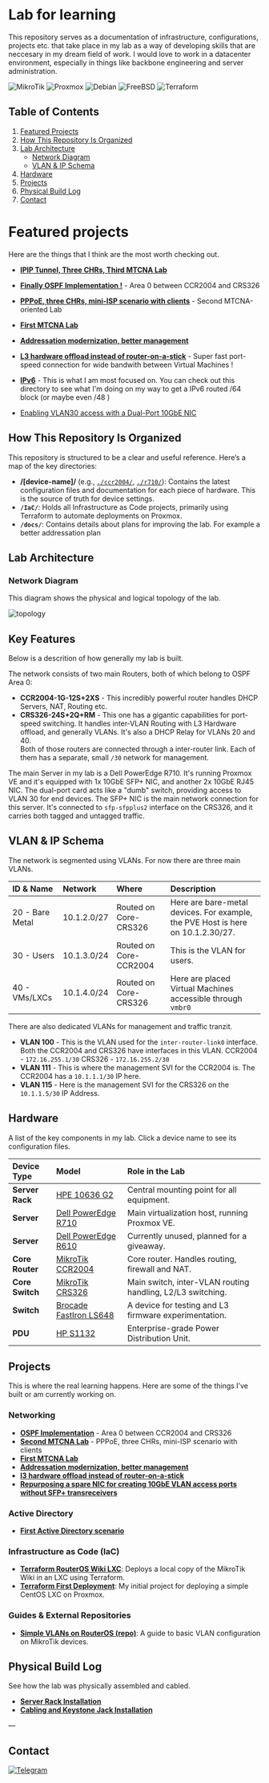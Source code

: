 # Lab for learning

This repository serves as a documentation of infrastructure, configurations, projects etc. that take place in my lab as a way of developing skills that are neccesary in my dream field of work. I would love to work in a datacenter environment, especially in things like backbone engineering and server administration.  


<div align=“center”>

![MikroTik](https://img.shields.io/badge/mikrotik-2B0948?style=for-the-badge&logo=mikrotik&logoColor=white)
![Proxmox](https://img.shields.io/badge/proxmox-542045?style=for-the-badge&logo=proxmox&logoColor=white)
![Debian](https://img.shields.io/badge/debian-7D3742?style=for-the-badge&logo=debian&logoColor=white)
![FreeBSD](https://img.shields.io/badge/freebsd-A54E3E?style=for-the-badge&logo=freebsd&logoColor=white)
![Terraform](https://img.shields.io/badge/terraform-CE653B?style=for-the-badge&logo=terraform&logoColor=white)

</div>


## Table of Contents
1.  [Featured Projects](#featured-projects)
2.  [How This Repository Is Organized](#how-this-repository-is-organized)
3.  [Lab Architecture](#lab-architecture)
    *   [Network Diagram](#network-diagram)
    *   [VLAN & IP Schema](#vlan—ip-schema)
4.  [Hardware](#hardware)
5.  [Projects](#projects)
6.  [Physical Build Log](#physical-build-log)
7.  [Contact](#contact)

# Featured projects

Here are the things that I think are the most worth checking out.  

*   **[IPIP Tunnel, Three CHRs, Third MTCNA Lab](./projects/09-mtcna-lab-3/readme.md)**

*   **[Finally OSPF Implementation !](./projects/06-ospf-backbone)** - Area 0 between CCR2004 and CRS326   

*   **[PPPoE, three CHRs, mini-ISP scenario with clients](./projects/08-mtcna-lab-2)** - Second MTCNA-oriented Lab

*   **[First MTCNA Lab](./projects/07-mtcna-lab-1/readme.md)**

*   **[Addressation modernization, better management](./projects/04-management-network-split)**

*   **[L3 hardware offload instead of router-on-a-stick](./projects/03-l3-hw-offload-on-core-switch)** - Super fast port-speed connection for wide bandwith between Virtual Machines !

* **[IPv6](./IPv6/)** - This is what I am most focused on. You can check out this directory to see what I'm doing on my way to get a IPv6 routed /64 block (or maybe even /48 )  

* [Enabling VLAN30 access with a Dual-Port 10GbE NIC](./projects/02-vlan30-access-without-sfp-transreceivers)  

<!-- [LXC with RouterOS Wiki Local mirror](./IaC/terraform_routeros_wiki_lxc/)-->

## How This Repository Is Organized

This repository is structured to be a clear and useful reference. Here’s a map of the key directories:

*   **/[device-name]/** (e.g., [`./ccr2004/`](./ccr2004/), [`./r710/`](./r710/)): Contains the latest configuration files and documentation for each piece of hardware. This is the source of truth for device settings.
*   **`/IaC/`**: Holds all Infrastructure as Code projects, primarily using Terraform to automate deployments on Proxmox.
*   **`/docs/`**: Contains details about plans for improving the lab. For example a better addressation plan


## Lab Architecture

### Network Diagram

This diagram shows the physical and logical topology of the lab.

![topology](./media/topology.png)

## Key Features

Below is a descrition of how generally my lab is built.  

The network consists of two main Routers, both of which belong to OSPF Area 0:
*   **CCR2004-1G-12S+2XS** - This incredibly powerful router handles DHCP Servers, NAT, Routing etc.
*   **CRS326-24S+2Q+RM** - This one has a gigantic capabilities for port-speed switching. It handles inter-VLAN Routing with L3 Hardware offload, and generally VLANs. It's also a DHCP Relay for VLANs 20 and 40.  
Both of those routers are connected through a inter-router link. Each of them has a separate, small `/30` network for management.  

The main Server in my lab is a Dell PowerEdge R710. It's running Proxmox VE and it's equipped with 1x 10GbE SFP+ NIC, and another 2x 10GbE RJ45 NIC. 
The dual-port card acts like a "dumb" switch, providing access to VLAN 30 for end devices. 
The SFP+ NIC is the main network connection for this server. It's connected to `sfp-sfpplus2` interface on the CRS326, and it carries both tagged and untagged traffic.

## VLAN & IP Schema

The network is segmented using VLANs. For now there are three main VLANs.

| ID  & Name    | Network | Where | Description                                   |
|:---|:---|:---|:---|
| 20 - Bare Metal | 10.1.2.0/27         | Routed on Core-CRS326 | Here are bare-metal devices. For example, the PVE Host is here on 10.1.2.30/27.        |
| 30 - Users | 10.1.3.0/24         | Routed on Core-CCR2004 | This is the VLAN for users.     |
| 40 - VMs/LXCs | 10.1.4.0/24       | Routed on Core-CRS326  | Here are placed Virtual Machines accessible through `vmbr0` |

There are also dedicated VLANs for management and traffic tranzit.

*   **VLAN 100** - This is the VLAN used for the `inter-router-link0` interface. Both the CCR2004 and CRS326 have interfaces in this VLAN. 
    CCR2004 - `172.16.255.1/30`
    CRS326  - `172.16.255.2/30`
*   **VLAN 111** - This is where the management SVI for the CCR2004 is. The CCR2004 has a `10.1.1.1/30` IP here.
*   **VLAN 115** - Here is the management SVI for the CRS326 on the `10.1.1.5/30` IP Address.

## Hardware

A list of the key components in my lab. Click a device name to see its configuration files.

| Device Type      | Model                                   | Role in the Lab                                   |
|:---|:---|:---|
| **Server Rack**  | [HPE 10636 G2](./hpe-10636-g2/)         | Central mounting point for all equipment.         |
| **Server**       | [Dell PowerEdge R710](./r710/)          | Main virtualization host, running Proxmox VE.     |
| **Server**       | [Dell PowerEdge R610](./r610/)          | Currently unused, planned for a giveaway.         |
| **Core Router**  | [MikroTik CCR2004](./ccr2004/)           | Core router. Handles routing, firewall and NAT.       |
| **Core Switch**  | [MikroTik CRS326](./crs326/)           | Main switch, inter-VLAN routing handling, L2/L3 switching. |
| **Switch**| [Brocade FastIron LS648](./ls648/)      | A device for testing and L3 firmware experimentation.      |
| **PDU**          | [HP S1132](./hpe-s1132/)                | Enterprise-grade Power Distribution Unit.                  |

## Projects

This is where the real learning happens. Here are some of the things I’ve built or am currently working on.

### Networking

*   **[OSPF Implementation](./projects/06-ospf-backbone)** - Area 0 between CCR2004 and CRS326   
*   **[Second MTCNA Lab](./projects/08-mtcna-lab-2)** - PPPoE, three CHRs, mini-ISP scenario with clients
*   **[First MTCNA Lab](./projects/07-mtcna-lab-1/readme.md)**
*   **[Addressation modernization, better management](./projects/04-management-network-split)**
*   **[l3 hardware offload instead of router-on-a-stick](./projects/03-l3-hw-offload-on-core-switch)**  
*   **[Repurposing a spare NIC for creating 10GbE VLAN access ports without SFP+ transreceivers](./projects/02-vlan30-access-without-sfp-transreceivers)**

### Active Directory

*   **[First Active Directory scenario](./projects/01-ActiveDirectory-first-scenario)**


### Infrastructure as Code (IaC)

*   **[Terraform RouterOS Wiki LXC](./IaC/terraform_routeros_wiki_lxc/)**: Deploys a local copy of the MikroTik Wiki in an LXC using Terraform.
*   **[Terraform First Deployment](./IaC/terraform_first_deployment/)**: My initial project for deploying a simple CentOS LXC on Proxmox.

### Guides & External Repositories

*   **[Simple VLANs on RouterOS (repo)](https://github.com/andreansx/routeros-simple-vlans)**: A guide to basic VLAN configuration on MikroTik devices.


## Physical Build Log

See how the lab was physically assembled and cabled.

*   **[Server Rack Installation](./installs/installation-rack/)**
*   **[Cabling and Keystone Jack Installation](./installs/installation-keystones/)**

—

## Contact

[![Telegram](https://img.shields.io/badge/Telegram-2CA5E0?style=for-the-badge&logo=telegram&logoColor=white)](https://t.me/Andrtexh)
